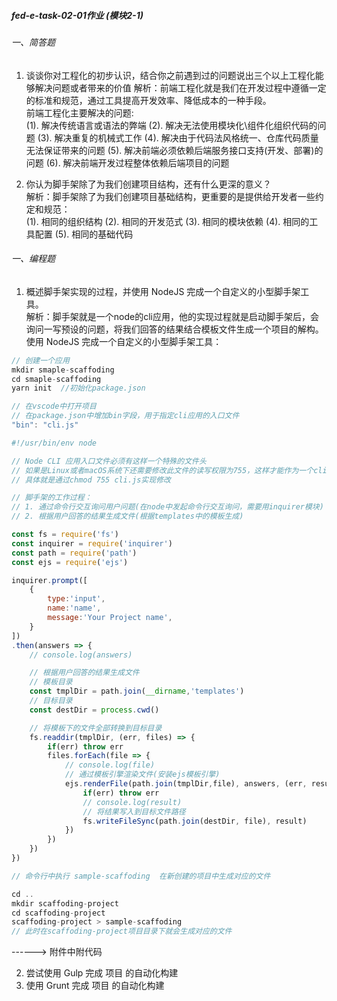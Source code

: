 ##### fed-e-task-02-01作业 (模块2-1)

###### 一、简答题

1. 谈谈你对工程化的初步认识，结合你之前遇到过的问题说出三个以上工程化能够解决问题或者带来的价值
解析：前端工程化就是我们在开发过程中遵循一定的标准和规范，通过工具提高开发效率、降低成本的一种手段。   
前端工程化主要解决的问题:    
    (1). 解决传统语言或语法的弊端
    (2). 解决无法使用模块化\组件化组织代码的问题
    (3). 解决重复的机械式工作
    (4). 解决由于代码法风格统一、仓库代码质量无法保证带来的问题
    (5). 解决前端必须依赖后端服务接口支持(开发、部署)的问题
    (6). 解决前端开发过程整体依赖后端项目的问题   


2. 你认为脚手架除了为我们创建项目结构，还有什么更深的意义？    
解析：脚手架除了为我们创建项目基础结构，更重要的是提供给开发者一些约定和规范：    
    (1). 相同的组织结构
    (2). 相同的开发范式
    (3). 相同的模块依赖
    (4). 相同的工具配置
    (5). 相同的基础代码



###### 一、编程题   
1. 概述脚手架实现的过程，并使用 NodeJS 完成一个自定义的小型脚手架工具。     
解析：脚手架就是一个node的cli应用，他的实现过程就是启动脚手架后，会询问一写预设的问题，将我们回答的结果结合模板文件生成一个项目的解构。        
使用 NodeJS 完成一个自定义的小型脚手架工具：

``` javascript
// 创建一个应用
mkdir smaple-scaffoding
cd smaple-scaffoding
yarn init  //初始化package.json

// 在vscode中打开项目
// 在package.json中增加bin字段，用于指定cli应用的入口文件
"bin": "cli.js"
```


<!-- cli.js 文件 -->
``` javascript 
#!/usr/bin/env node

// Node CLI 应用入口文件必须有这样一个特殊的文件头
// 如果是Linux或者macOS系统下还需要修改此文件的读写权限为755，这样才能作为一个cli的入口。
// 具体就是通过chmod 755 cli.js实现修改

// 脚手架的工作过程：
// 1. 通过命令行交互询问用户问题(在node中发起命令行交互询问，需要用inquirer模块)
// 2. 根据用户回答的结果生成文件(根据templates中的模板生成)

const fs = require('fs')
const inquirer = require('inquirer')
const path = require('path')
const ejs = require('ejs')

inquirer.prompt([
    {
        type:'input',
        name:'name',
        message:'Your Project name',
    }
])
.then(answers => {
    // console.log(answers)

    // 根据用户回答的结果生成文件
    // 模板目录
    const tmplDir = path.join(__dirname,'templates')
    // 目标目录
    const destDir = process.cwd()

    // 将模板下的文件全部转换到目标目录
    fs.readdir(tmplDir, (err, files) => {
        if(err) throw err
        files.forEach(file => {
            // console.log(file)
            // 通过模板引擎渲染文件(安装ejs模板引擎)
            ejs.renderFile(path.join(tmplDir,file), answers, (err, result) => {// (文件的绝对路径，工作路径的数据上下文， 回调函数)
                if(err) throw err
                // console.log(result)
                // 将结果写入到目标文件路径
                fs.writeFileSync(path.join(destDir, file), result)
            }) 
        })
    })
})

// 命令行中执行 sample-scaffoding  在新创建的项目中生成对应的文件
```


<!-- 新建项目目录，用此脚手架生成项目 -->
```javascript
cd ..
mkdir scaffoding-project
cd scaffoding-project
scaffoding-project > sample-scaffoding 
// 此时在scaffoding-project项目目录下就会生成对应的文件
```
------> 附件中附代码




2. 尝试使用 Gulp 完成 项目 的自动化构建
3. 使用 Grunt 完成 项目 的自动化构建